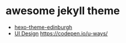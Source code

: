 # awesome jekyll theme

- [hexo-theme-edinburgh](https://github.com/sharvaridesai/hexo-theme-edinburgh)
- [UI Design](https://codepen.io/TurkAysenur) 
https://codepen.io/u-ways/

